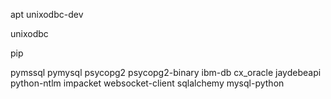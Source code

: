 





apt
unixodbc-dev


unixodbc





pip

pymssql
pymysql
psycopg2
psycopg2-binary
ibm-db
cx_oracle
jaydebeapi
python-ntlm
impacket
websocket-client
sqlalchemy
mysql-python